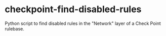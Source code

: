 # checkpoint-find-disabled-rules
Python script to find disabled rules in the "Network" layer of a Check Point rulebase. 
